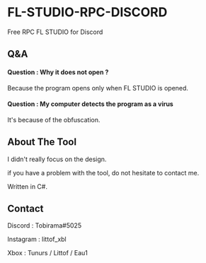 # FL-STUDIO-RPC-DISCORD
Free RPC FL STUDIO for Discord 

## Q&A

#### Question : Why it does not open ?

Because the program opens only when FL STUDIO is opened.

#### Question  : My computer detects the program as a virus 

It's because of the obfuscation.

## About The Tool

I didn't really focus on the design.

if you have a problem with the tool, do not hesitate to contact me.

Written in C#.

## Contact

Discord : Tobirama#5025

Instagram : littof_xbl

Xbox : Tunurs / Littof / Eau1
